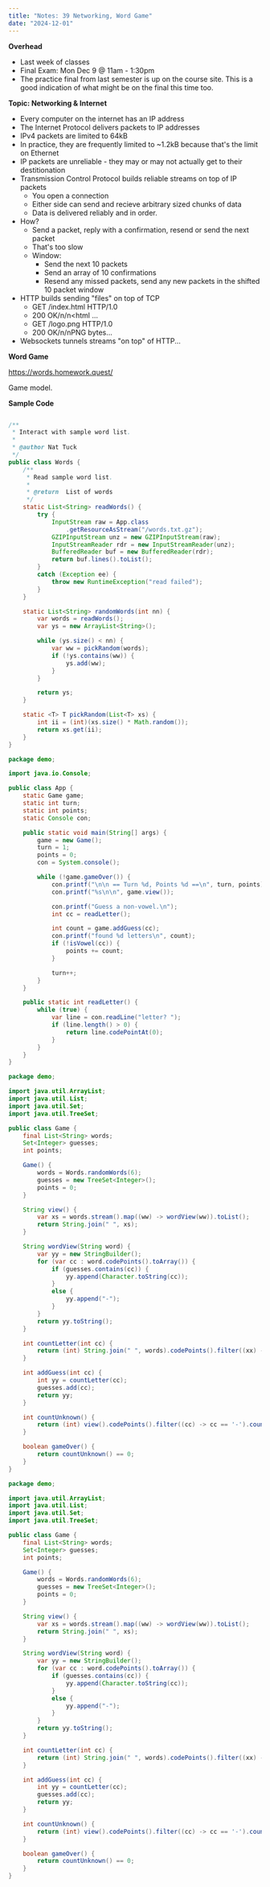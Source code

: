 ```yaml
---
title: "Notes: 39 Networking, Word Game"
date: "2024-12-01"
---
```


**Overhead**

 - Last week of classes
 - Final Exam: Mon Dec 9 @ 11am - 1:30pm
 - The practice final from last semester is up on the course site. This is a good
   indication of what might be on the final this time too.
   

**Topic: Networking & Internet**

 - Every computer on the internet has an IP address
 - The Internet Protocol delivers packets to IP addresses
 - IPv4 packets are limited to 64kB
 - In practice, they are frequently limited to ~1.2kB because that's
   the limit on Ethernet
 - IP packets are unreliable - they may or may not actually get to
   their destitionation
 - Transmission Control Protocol builds reliable streams on top of IP packets
   - You open a connection
   - Either side can send and recieve arbitrary sized chunks of data
   - Data is delivered reliably and in order.
 - How?
   - Send a packet, reply with a confirmation, resend or send the next packet
   - That's too slow
   - Window: 
     - Send the next 10 packets
     - Send an array of 10 confirmations
     - Resend any missed packets, send any new packets in the shifted 10 packet window
 - HTTP builds sending "files" on top of TCP
   - GET /index.html HTTP/1.0
   - 200 OK/n/n<html ...
   - GET /logo.png HTTP/1.0
   - 200 OK/n/nPNG bytes...
 - Websockets tunnels streams "on top" of HTTP...


**Word Game**

https://words.homework.quest/

Game model.




**Sample Code**

```java

/**
 * Interact with sample word list.
 *
 * @author Nat Tuck
 */
public class Words {
    /**
     * Read sample word list.
     *
     * @return  List of words
     */
    static List<String> readWords() {
        try {
            InputStream raw = App.class
                .getResourceAsStream("/words.txt.gz");
            GZIPInputStream unz = new GZIPInputStream(raw);
            InputStreamReader rdr = new InputStreamReader(unz);
            BufferedReader buf = new BufferedReader(rdr);
            return buf.lines().toList();
        }
        catch (Exception ee) {
            throw new RuntimeException("read failed");
        }
    }

    static List<String> randomWords(int nn) {
        var words = readWords();
        var ys = new ArrayList<String>();

        while (ys.size() < nn) {
            var ww = pickRandom(words);
            if (!ys.contains(ww)) {
                ys.add(ww);
            }
        }

        return ys;
    }

    static <T> T pickRandom(List<T> xs) {
        int ii = (int)(xs.size() * Math.random());
        return xs.get(ii);
    }
}
```

```java
package demo;

import java.io.Console;

public class App {
    static Game game;
    static int turn;
    static int points;
    static Console con;

    public static void main(String[] args) {
        game = new Game();
        turn = 1;
        points = 0;
        con = System.console();

        while (!game.gameOver()) {
            con.printf("\n\n == Turn %d, Points %d ==\n", turn, points);
            con.printf("%s\n\n", game.view());

            con.printf("Guess a non-vowel.\n");
            int cc = readLetter();

            int count = game.addGuess(cc);
            con.printf("found %d letters\n", count);
            if (!isVowel(cc)) {
                points += count;
            }

            turn++;
        }
    }

    public static int readLetter() {
        while (true) {
            var line = con.readLine("letter? ");
            if (line.length() > 0) {
                return line.codePointAt(0);
            }
        }
    }
}
```


```java
package demo;

import java.util.ArrayList;
import java.util.List;
import java.util.Set;
import java.util.TreeSet;

public class Game {
    final List<String> words;
    Set<Integer> guesses;
    int points;

    Game() {
        words = Words.randomWords(6);
        guesses = new TreeSet<Integer>();
        points = 0;
    }

    String view() {
        var xs = words.stream().map((ww) -> wordView(ww)).toList();
        return String.join(" ", xs);
    }

    String wordView(String word) {
        var yy = new StringBuilder();
        for (var cc : word.codePoints().toArray()) {
            if (guesses.contains(cc)) {
                yy.append(Character.toString(cc));
            }
            else {
                yy.append("-");
            }
        }
        return yy.toString();
    }

    int countLetter(int cc) {
        return (int) String.join(" ", words).codePoints().filter((xx) -> xx == cc).count();
    }

    int addGuess(int cc) {
        int yy = countLetter(cc);
        guesses.add(cc);
        return yy;
    }

    int countUnknown() {
        return (int) view().codePoints().filter((cc) -> cc == '-').count();
    }

    boolean gameOver() {
        return countUnknown() == 0;
    }
}

package demo;

import java.util.ArrayList;
import java.util.List;
import java.util.Set;
import java.util.TreeSet;

public class Game {
    final List<String> words;
    Set<Integer> guesses;
    int points;

    Game() {
        words = Words.randomWords(6);
        guesses = new TreeSet<Integer>();
        points = 0;
    }

    String view() {
        var xs = words.stream().map((ww) -> wordView(ww)).toList();
        return String.join(" ", xs);
    }

    String wordView(String word) {
        var yy = new StringBuilder();
        for (var cc : word.codePoints().toArray()) {
            if (guesses.contains(cc)) {
                yy.append(Character.toString(cc));
            }
            else {
                yy.append("-");
            }
        }
        return yy.toString();
    }

    int countLetter(int cc) {
        return (int) String.join(" ", words).codePoints().filter((xx) -> xx == cc).count();
    }

    int addGuess(int cc) {
        int yy = countLetter(cc);
        guesses.add(cc);
        return yy;
    }

    int countUnknown() {
        return (int) view().codePoints().filter((cc) -> cc == '-').count();
    }

    boolean gameOver() {
        return countUnknown() == 0;
    }
}
```
